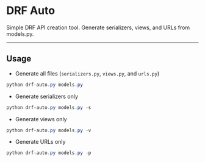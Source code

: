 # DRF Auto

Simple DRF API creation tool. Generate serializers, views, and URLs from models.py.

---

## Usage

* Generate all files (`serializers.py`, `views.py`, and `urls.py`)
```PowerShell
python drf-auto.py models.py
```
* Generate serializers only
```PowerShell
python drf-auto.py models.py -s
```
* Generate views only
```PowerShell
python drf-auto.py models.py -v
```
* Generate URLs only
```PowerShell
python drf-auto.py models.py -p
```
